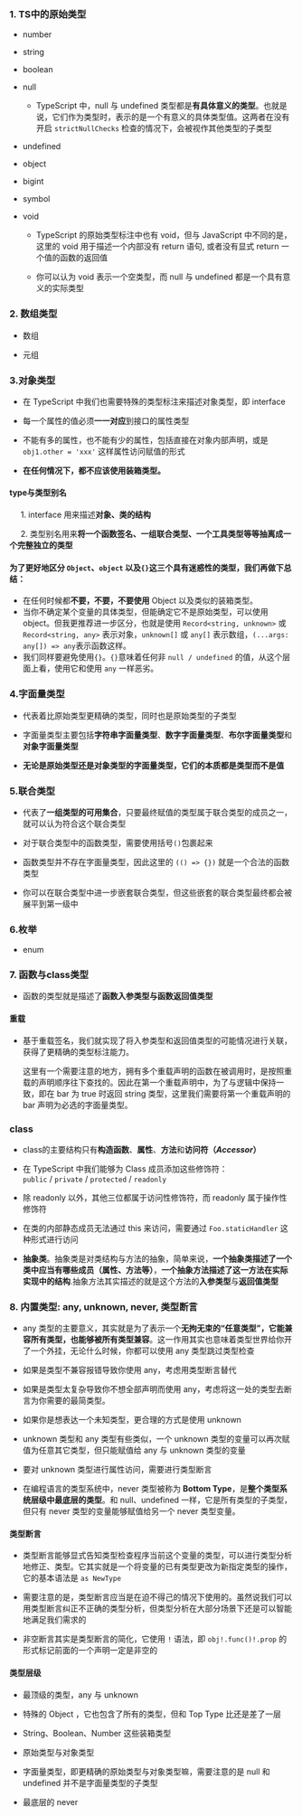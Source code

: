 ### 1. TS中的原始类型

- number

- string

- boolean

- null
  
  - TypeScript 中，null 与 undefined 类型都是**有具体意义的类型**。也就是说，它们作为类型时，表示的是一个有意义的具体类型值。这两者在没有开启 `strictNullChecks` 检查的情况下，会被视作其他类型的子类型

- undefined

- object

- bigint

- symbol

- void
  
  - TypeScript 的原始类型标注中也有 void，但与 JavaScript 中不同的是，这里的 void 用于描述一个内部没有 return 语句, 或者没有显式 return 一个值的函数的返回值
  
  - 你可以认为 void 表示一个空类型，而 null 与 undefined 都是一个具有意义的实际类型

### 2. 数组类型

- 数组

- 元组



### 3.对象类型

- 在 TypeScript 中我们也需要特殊的类型标注来描述对象类型，即 interface 

- 每一个属性的值必须**一一对应**到接口的属性类型

- 不能有多的属性，也不能有少的属性，包括直接在对象内部声明，或是 `obj1.other = 'xxx'` 这样属性访问赋值的形式

- **在任何情况下，都不应该使用装箱类型。**

#### type与类型别名

     1. interface 用来描述**对象、类的结构**

     2. 类型别名用来**将一个函数签名、一组联合类型、一个工具类型等等抽离成一个完整独立的类型**

#### 为了更好地区分 `Object`、`object` 以及`{}`这三个具有迷惑性的类型，我们再做下总结：

- 在任何时候都**不要，不要，不要使用** Object 以及类似的装箱类型。
- 当你不确定某个变量的具体类型，但能确定它不是原始类型，可以使用 object。但我更推荐进一步区分，也就是使用 `Record<string, unknown>` 或 `Record<string, any>` 表示对象，`unknown[]` 或 `any[]` 表示数组，`(...args: any[]) => any`表示函数这样。
- 我们同样要避免使用`{}`。`{}`意味着任何非 `null / undefined` 的值，从这个层面上看，使用它和使用 `any` 一样恶劣。



### 4.字面量类型

- 代表着比原始类型更精确的类型，同时也是原始类型的子类型

- 字面量类型主要包括**字符串字面量类型**、**数字字面量类型**、**布尔字面量类型**和**对象字面量类型**

- **无论是原始类型还是对象类型的字面量类型，它们的本质都是类型而不是值**

### 5.联合类型

- 代表了**一组类型的可用集合**，只要最终赋值的类型属于联合类型的成员之一，就可以认为符合这个联合类型

- 对于联合类型中的函数类型，需要使用括号`()`包裹起来

- 函数类型并不存在字面量类型，因此这里的 `(() => {})` 就是一个合法的函数类型

- 你可以在联合类型中进一步嵌套联合类型，但这些嵌套的联合类型最终都会被展平到第一级中

### 6.枚举

- enum



### 7. 函数与class类型

- 函数的类型就是描述了**函数入参类型与函数返回值类型**

#### 重载

- 基于重载签名，我们就实现了将入参类型和返回值类型的可能情况进行关联，获得了更精确的类型标注能力。
  
  这里有一个需要注意的地方，拥有多个重载声明的函数在被调用时，是按照重载的声明顺序往下查找的。因此在第一个重载声明中，为了与逻辑中保持一致，即在 bar 为 true 时返回 string 类型，这里我们需要将第一个重载声明的 bar 声明为必选的字面量类型。

### class

- class的主要结构只有**构造函数**、**属性**、**方法**和**访问符（*Accessor*）**

- 在 TypeScript 中我们能够为 Class 成员添加这些修饰符：`public` / `private` / `protected` / `readonly`

- 除 readonly 以外，其他三位都属于访问性修饰符，而 readonly 属于操作性修饰符

- 在类的内部静态成员无法通过 this 来访问，需要通过 `Foo.staticHandler` 这种形式进行访问

- **抽象类**。抽象类是对类结构与方法的抽象，简单来说，**一个抽象类描述了一个类中应当有哪些成员（属性、方法等）**，**一个抽象方法描述了这一方法在实际实现中的结构**.抽象方法其实描述的就是这个方法的**入参类型**与**返回值类型**



### 8. 内置类型: any, unknown, never, 类型断言

- any 类型的主要意义，其实就是为了表示一个**无拘无束的“任意类型”，它能兼容所有类型，也能够被所有类型兼容**。这一作用其实也意味着类型世界给你开了一个外挂，无论什么时候，你都可以使用 any 类型跳过类型检查

- 如果是类型不兼容报错导致你使用 any，考虑用类型断言替代

- 如果是类型太复杂导致你不想全部声明而使用 any，考虑将这一处的类型去断言为你需要的最简类型。

- 如果你是想表达一个未知类型，更合理的方式是使用 unknown



- unknown 类型和 any 类型有些类似，一个 unknown 类型的变量可以再次赋值为任意其它类型，但只能赋值给 any 与 unknown 类型的变量

- 要对 unknown 类型进行属性访问，需要进行类型断言

- 在编程语言的类型系统中，never 类型被称为 **Bottom Type**，是**整个类型系统层级中最底层的类型**。和 null、undefined 一样，它是所有类型的子类型，但只有 never 类型的变量能够赋值给另一个 never 类型变量。

#### 类型断言

- 类型断言能够显式告知类型检查程序当前这个变量的类型，可以进行类型分析地修正、类型。它其实就是一个将变量的已有类型更改为新指定类型的操作，它的基本语法是 `as NewType`

- 需要注意的是，类型断言应当是在迫不得己的情况下使用的。虽然说我们可以用类型断言纠正不正确的类型分析，但类型分析在大部分场景下还是可以智能地满足我们需求的

- 非空断言其实是类型断言的简化，它使用 `!` 语法，即 `obj!.func()!.prop` 的形式标记前面的一个声明一定是非空的



#### 类型层级

- 最顶级的类型，any 与 unknown

- 特殊的 Object ，它也包含了所有的类型，但和 Top Type 比还是差了一层

- String、Boolean、Number 这些装箱类型

- 原始类型与对象类型

- 字面量类型，即更精确的原始类型与对象类型嘛，需要注意的是 null 和 undefined 并不是字面量类型的子类型

- 最底层的 never



    








